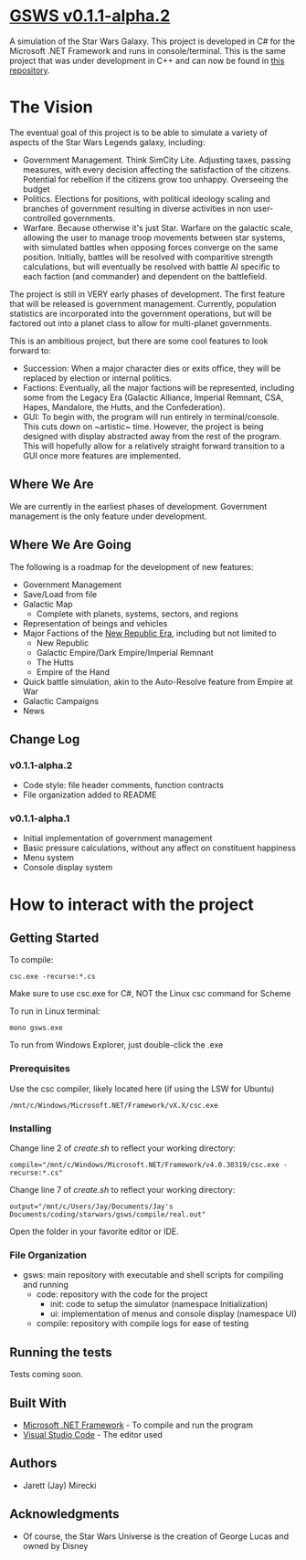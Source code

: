 # [GSWS v0.1.1-alpha.2](https://github.com/jaymirecki/gsws)

A simulation of the Star Wars Galaxy. This project is developed in C# for the Microsoft .NET Framework and runs in console/terminal. This is the same project that was under development in C++ and can now be found in [this repository](https://github.com/jaymirecki/gsws-deprecated).

# The Vision
The eventual goal of this project is to be able to simulate a variety of aspects of the Star Wars Legends galaxy, including:

* Government Management. Think SimCity Lite. Adjusting taxes, passing measures, with every decision affecting the satisfaction of the citizens. Potential for rebellion if the citizens grow too unhappy. Overseeing the budget
* Politics. Elections for positions, with political ideology scaling and branches of government resulting in diverse activities in non user-controlled governments.
* Warfare. Because otherwise it's just Star. Warfare on the galactic scale, allowing the user to manage troop movements between star systems, with simulated battles when opposing forces converge on the same position. Initially, battles will be resolved with comparitive strength calculations, but will eventually be resolved with battle AI specific to each faction (and commander) and dependent on the battlefield.

The project is still in VERY early phases of development. The first feature that will be released is government management. Currently, population statistics are incorporated into the government operations, but will be factored out into a planet class to allow for multi-planet governments.

This is an ambitious project, but there are some cool features to look forward to:

* Succession: When a major character dies or exits office, they will be replaced by election or internal politics.
* Factions: Eventually, all the major factions will be represented, including some from the Legacy Era (Galactic Alliance, Imperial Remnant, CSA, Hapes, Mandalore, the Hutts, and the Confederation).
* GUI: To begin with, the program will run entirely in terminal/console. This cuts down on ~artistic~ time. However, the project is being designed with display abstracted away from the rest of the program. This will hopefully allow for a relatively straight forward transition to a GUI once more features are implemented.

## Where We Are
We are currently in the earliest phases of development. Government management is the only feature under development.

## Where We Are Going
The following is a roadmap for the development of new features:

* Government Management
* Save/Load from file
* Galactic Map
    * Complete with planets, systems, sectors, and regions
* Representation of beings and vehicles
* Major Factions of the [New Republic Era](https://starwars.fandom.com/wiki/New_Republic_era), including but not limited to
    * New Republic
    * Galactic Empire/Dark Empire/Imperial Remnant
    * The Hutts
    * Empire of the Hand
* Quick battle simulation, akin to the Auto-Resolve feature from Empire at War
* Galactic Campaigns
* News

## Change Log
### v0.1.1-alpha.2
* Code style: file header comments, function contracts
* File organization added to README
### v0.1.1-alpha.1
* Initial implementation of government management
* Basic pressure calculations, without any affect on constituent happiness
* Menu system
* Console display system

# How to interact with the project
## Getting Started

To compile: 
```
csc.exe -recurse:*.cs
```
Make sure to use csc.exe for C#, NOT the Linux csc command for Scheme

To run in Linux terminal: 
```
mono gsws.exe
```
To run from Windows Explorer, just double-click the .exe

### Prerequisites

Use the csc compiler, likely located here (if using the LSW for Ubuntu)

```
/mnt/c/Windows/Microsoft.NET/Framework/vX.X/csc.exe
```

### Installing

Change line 2 of *create.sh* to reflect your working directory:

```
compile="/mnt/c/Windows/Microsoft.NET/Framework/v4.0.30319/csc.exe -recurse:*.cs"
```

Change line 7 of *create.sh* to reflect your working directory:

```
output="/mnt/c/Users/Jay/Documents/Jay's Documents/coding/starwars/gsws/compile/real.out"
```

Open the folder in your favorite editor or IDE.

### File Organization
* gsws: main repository with executable and shell scripts for compiling and running
    * code: repository with the code for the project
        * init: code to setup the simulator (namespace Initialization)
        * ui: implementation of menus and console display (namespace UI)
    * compile: repository with compile logs for ease of testing

## Running the tests

Tests coming soon.

## Built With

* [Microsoft .NET Framework](https://dotnet.microsoft.com/download/dotnet-framework-runtime/net472) - To compile and run the program
* [Visual Studio Code](https://code.visualstudio.com/) - The editor used

## Authors

* Jarett (Jay) Mirecki

## Acknowledgments

* Of course, the Star Wars Universe is the creation of George Lucas and owned by Disney
